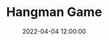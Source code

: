 ---
layout: post
title: "Hangman Game"
tech_stack: [Others, Python]
date: 2022-04-04 12:00:00
image_url: /assets/images/posts/2022-04-04-hangman-game.png
excerpt: A simple Hangman game. My first Python project!
project_url: https://github.com/pablomc87/Hangman_game/
---